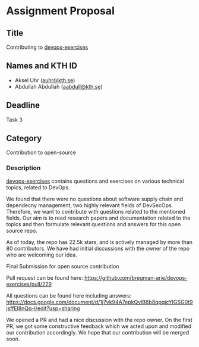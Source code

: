 # Assignment Proposal

## Title

Contributing to [devops-exercises](https://github.com/bregman-arie/devops-exercises)

## Names and KTH ID
  - Aksel Uhr (auhr@kth.se)
  - Abdullah Abdullah (aabdull@kth.se)

## Deadline

Task 3

## Category

Contribution to open-source

### Description

[devops-exercises](https://github.com/bregman-arie/devops-exercises) contains questions and exercises on various technical topics, related to DevOps.

We found that there were no questions about software supply chain and dependecny management, two highly relevant fields of DevSecOps. Therefore, we want to contribute with questions related to the mentioned fields. Our aim is to read research papers and documentation related to the topics and then formulate relevant questions and answers for this open source repo.

As of today, the repo has 22.5k stars, and is actively managed by more than 80 contributors. We have had initial discussions with the owner of the repo who are welcoming our idea.

Final Submission for open source contribution

Pull request can be found here: https://github.com/bregman-arie/devops-exercises/pull/229

All questions can be found here including answers:
https://docs.google.com/document/d/1j7vk94A7epkQvlB6b8qpqjcYIGSG0t9jsffEl8nQq-I/edit?usp=sharing


We opened a PR and had a nice discussion with the repo owner. On the first PR, we got some constructive feedback which we acted upon and modified our contribution accordingly. We hope that our contribution will be merged soon. 
